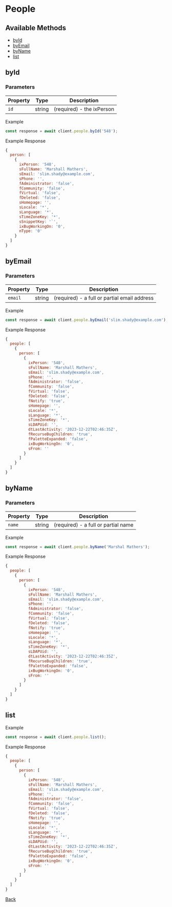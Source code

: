 # People

## Available Methods

* [byId](#byid)
* [byEmail](#byemail)
* [byName](#byname)
* [list](#list)

## byId

### Parameters

| Property  | Type  | Description |
|-----------|-------|-------------|
| `id`   | string |  (required) - the ixPerson |

Example

```js
const response = await client.people.byId('548');
```

Example Response

```js
{
  person: [
    {
      ixPerson: '548',
      sFullName: 'Marshall Mathers',
      sEmail: 'slim.shady@example.com',
      sPhone: '',
      fAdministrator: 'false',
      fCommunity: 'false',
      fVirtual: 'false',
      fDeleted: 'false',
      sHomepage: '',
      sLocale: '*',
      sLanguage: '*',
      sTimeZoneKey: '*',
      sSnippetKey: '`',
      ixBugWorkingOn: '0',
      nType: '0'
    }
  ]
}
```

## byEmail

### Parameters

| Property  | Type  | Description |
|-----------|-------|-------------|
| `email`   | string |  (required) - a full or partial email address |

Example

```js
const response = await client.people.byEmail('slim.shady@example.com');
```

Example Response

```js
{ 
  people: [ 
    { 
      person: [  
        {
          ixPerson: '548',
          sFullName: 'Marshall Mathers',
          sEmail: 'slim.shady@example.com',
          sPhone: '',
          fAdministrator: 'false',
          fCommunity: 'false',
          fVirtual: 'false',
          fDeleted: 'false',
          fNotify: 'true',
          sHomepage: '',
          sLocale: '*',
          sLanguage: '*',
          sTimeZoneKey: '*',
          sLDAPUid: '',
          dtLastActivity: '2023-12-22T02:46:35Z',
          fRecurseBugChildren: 'true',
          fPaletteExpanded: 'false',
          ixBugWorkingOn: '0',
          sFrom: ''
        }
      ] 
    } 
  ] 
}
```

## byName

### Parameters

| Property  | Type  | Description |
|-----------|-------|-------------|
| `name`   | string |  (required) - a full or partial name |

Example

```js
const response = await client.people.byName('Marshal Mathers');
```

Example Response

```js
{ 
  people: [ 
    { 
      person: [  
        {
          ixPerson: '548',
          sFullName: 'Marshall Mathers',
          sEmail: 'slim.shady@example.com',
          sPhone: '',
          fAdministrator: 'false',
          fCommunity: 'false',
          fVirtual: 'false',
          fDeleted: 'false',
          fNotify: 'true',
          sHomepage: '',
          sLocale: '*',
          sLanguage: '*',
          sTimeZoneKey: '*',
          sLDAPUid: '',
          dtLastActivity: '2023-12-22T02:46:35Z',
          fRecurseBugChildren: 'true',
          fPaletteExpanded: 'false',
          ixBugWorkingOn: '0',
          sFrom: ''
        }
      ] 
    } 
  ] 
}
```

## list



Example

```js
const response = await client.people.list();
```

Example Response

```js
{ 
  people: [ 
    { 
      person: [  
        {
          ixPerson: '548',
          sFullName: 'Marshall Mathers',
          sEmail: 'slim.shady@example.com',
          sPhone: '',
          fAdministrator: 'false',
          fCommunity: 'false',
          fVirtual: 'false',
          fDeleted: 'false',
          fNotify: 'true',
          sHomepage: '',
          sLocale: '*',
          sLanguage: '*',
          sTimeZoneKey: '*',
          sLDAPUid: '',
          dtLastActivity: '2023-12-22T02:46:35Z',
          fRecurseBugChildren: 'true',
          fPaletteExpanded: 'false',
          ixBugWorkingOn: '0',
          sFrom: ''
        }
      ] 
    } 
  ] 
}
```

[Back](../readme.md)